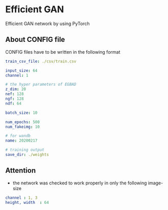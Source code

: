 # Efficient GAN

Efficient GAN network by using PyTorch

## About CONFIG file

CONFIG files have to be written in the following format

```.yaml
train_csv_file: ./csv/train.csv

input_size: 64
channel: 1

# the hyper parameters of EGBAD
z_dim: 20
nef: 128
ngf: 128
ndf: 64

batch_size: 10

num_epochs: 500
num_fakeimg: 10

# for wandb
name: 20200217

# training output
save_dir: ./weights
```

## Attention

- the network was checked to work properly in only the following image-size

```.yaml
channel : 1, 3
height, width  : 64
```